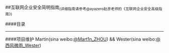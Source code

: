##互联网企业安全简明指南<sub>(详细指南请参考@ayazero赵彦老师的《互联网企业安全高级指南》)</sub>

####目录




<hr>

####项目维护
Martin(sina weibo:<a href="http://weibo.com/u/1312149403" target="_blank">@Mart1n_ZHOU</a>) && Wester(sina weibo:<a href ="http://weibo.com/zzyme/" target="_blank">@西风微雨_Wester</a>)
